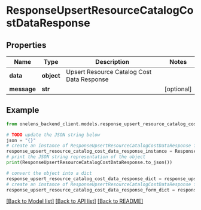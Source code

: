 # ResponseUpsertResourceCatalogCostDataResponse


## Properties

Name | Type | Description | Notes
------------ | ------------- | ------------- | -------------
**data** | **object** | Upsert Resource Catalog Cost Data Response | 
**message** | **str** |  | [optional] 

## Example

```python
from onelens_backend_client.models.response_upsert_resource_catalog_cost_data_response import ResponseUpsertResourceCatalogCostDataResponse

# TODO update the JSON string below
json = "{}"
# create an instance of ResponseUpsertResourceCatalogCostDataResponse from a JSON string
response_upsert_resource_catalog_cost_data_response_instance = ResponseUpsertResourceCatalogCostDataResponse.from_json(json)
# print the JSON string representation of the object
print(ResponseUpsertResourceCatalogCostDataResponse.to_json())

# convert the object into a dict
response_upsert_resource_catalog_cost_data_response_dict = response_upsert_resource_catalog_cost_data_response_instance.to_dict()
# create an instance of ResponseUpsertResourceCatalogCostDataResponse from a dict
response_upsert_resource_catalog_cost_data_response_form_dict = response_upsert_resource_catalog_cost_data_response.from_dict(response_upsert_resource_catalog_cost_data_response_dict)
```
[[Back to Model list]](../README.md#documentation-for-models) [[Back to API list]](../README.md#documentation-for-api-endpoints) [[Back to README]](../README.md)


